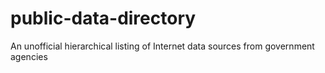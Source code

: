 # public-data-directory
An unofficial hierarchical listing of Internet data sources from government agencies
